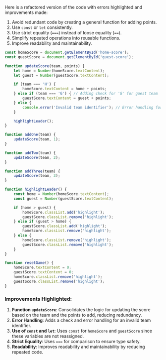Here is a refactored version of the code with errors highlighted and improvements made:

1. Avoid redundant code by creating a general function for adding points.
2. Use `const` or `let` consistently.
3. Use strict equality (`===`) instead of loose equality (`==`).
4. Simplify repeated operations into reusable functions.
5. Improve readability and maintainability.

```javascript
const homeScore = document.getElementById('home-score');
const guestScore = document.getElementById('guest-score');

function updateScore(team, points) {
    let home = Number(homeScore.textContent);
    let guest = Number(guestScore.textContent);

    if (team === 'H') {
        homeScore.textContent = home + points;
    } else if (team === 'G') { // Adding check for 'G' for guest team
        guestScore.textContent = guest + points;
    } else {
        console.error('Invalid team identifier'); // Error handling for invalid team identifier
    }

    highlightLeader();
}

function addOne(team) {
    updateScore(team, 1);
}

function addTwo(team) {
    updateScore(team, 2);
}

function addThree(team) {
    updateScore(team, 3);
}

function highlightLeader() {
    const home = Number(homeScore.textContent);
    const guest = Number(guestScore.textContent);

    if (home > guest) {
        homeScore.classList.add('highlight');
        guestScore.classList.remove('highlight');
    } else if (guest > home) {
        guestScore.classList.add('highlight');
        homeScore.classList.remove('highlight');
    } else {
        homeScore.classList.remove('highlight');
        guestScore.classList.remove('highlight');
    }
}

function resetGame() {
    homeScore.textContent = 0;
    guestScore.textContent = 0;
    homeScore.classList.remove('highlight');
    guestScore.classList.remove('highlight');
}
```

### Improvements Highlighted:
1. **Function `updateScore`**: Consolidates the logic for updating the score based on the team and the points to add, reducing redundancy.
2. **Error Handling**: Adds a check and error handling for an invalid team identifier.
3. **Use of `const` and `let`**: Uses `const` for `homeScore` and `guestScore` since these variables are not reassigned.
4. **Strict Equality**: Uses `===` for comparison to ensure type safety.
5. **Readability**: Improves readability and maintainability by reducing repeated code.